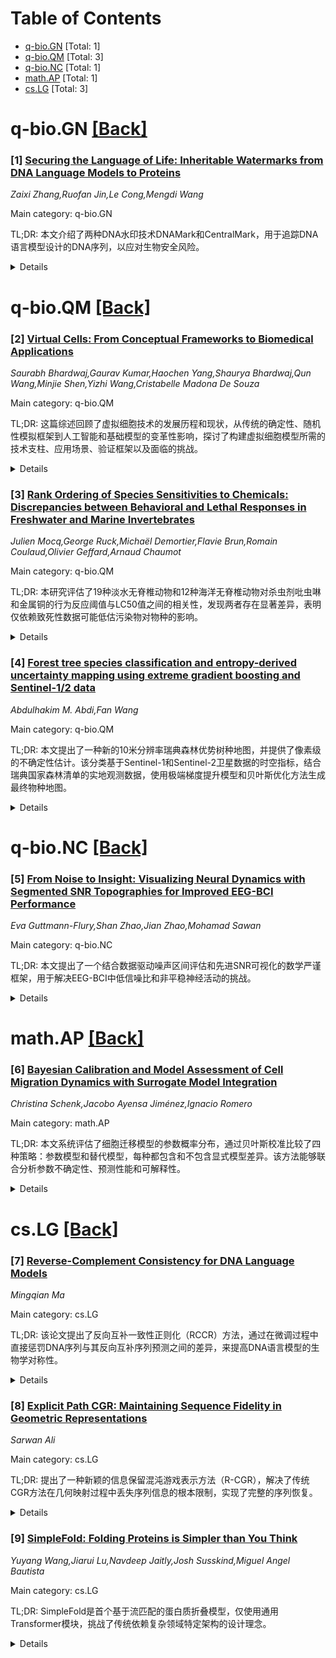 <div id=toc></div>

# Table of Contents

- [q-bio.GN](#q-bio.GN) [Total: 1]
- [q-bio.QM](#q-bio.QM) [Total: 3]
- [q-bio.NC](#q-bio.NC) [Total: 1]
- [math.AP](#math.AP) [Total: 1]
- [cs.LG](#cs.LG) [Total: 3]


<div id='q-bio.GN'></div>

# q-bio.GN [[Back]](#toc)

### [1] [Securing the Language of Life: Inheritable Watermarks from DNA Language Models to Proteins](https://arxiv.org/abs/2509.18207)
*Zaixi Zhang,Ruofan Jin,Le Cong,Mengdi Wang*

Main category: q-bio.GN

TL;DR: 本文介绍了两种DNA水印技术DNAMark和CentralMark，用于追踪DNA语言模型设计的DNA序列，以应对生物安全风险。


<details>
  <summary>Details</summary>
Motivation: DNA语言模型虽然能够精确理解和设计DNA序列，但也带来了双重使用风险，包括可能创建病原体、病毒甚至生物武器。

Method: DNAMark通过同义密码子替换在DNA序列中嵌入水印，同时保持原始功能；CentralMark进一步创建可遗传的水印，从DNA传递到翻译的蛋白质，利用蛋白质嵌入确保在中心法则中的检测。

Result: 在治疗性DNA基准测试中，DNAMark和CentralMark在各种条件下实现了F1检测分数超过0.85，同时保持与真实序列超过60%的相似性，退化分数低于15%。

Conclusion: 这项工作为保护DNA语言模型建立了一个重要框架，在创新与问责之间取得平衡，以减轻生物安全风险。

Abstract: DNA language models have revolutionized our ability to understand and design
DNA sequences--the fundamental language of life--with unprecedented precision,
enabling transformative applications in therapeutics, synthetic biology, and
gene editing. However, this capability also poses substantial dual-use risks,
including the potential for creating pathogens, viruses, and even bioweapons.
To address these biosecurity challenges, we introduce two innovative
watermarking techniques to reliably track the designed DNA: DNAMark and
CentralMark. DNAMark employs synonymous codon substitutions to embed watermarks
in DNA sequences while preserving the original function. CentralMark further
advances this by creating inheritable watermarks that transfer from DNA to
translated proteins, leveraging protein embeddings to ensure detection across
the central dogma. Both methods utilize semantic embeddings to generate
watermark logits, enhancing robustness against natural mutations, synthesis
errors, and adversarial attacks. Evaluated on our therapeutic DNA benchmark,
DNAMark and CentralMark achieve F1 detection scores above 0.85 under various
conditions, while maintaining over 60% sequence similarity to ground truth and
degeneracy scores below 15%. A case study on the CRISPR-Cas9 system underscores
CentralMark's utility in real-world settings. This work establishes a vital
framework for securing DNA language models, balancing innovation with
accountability to mitigate biosecurity risks.

</details>


<div id='q-bio.QM'></div>

# q-bio.QM [[Back]](#toc)

### [2] [Virtual Cells: From Conceptual Frameworks to Biomedical Applications](https://arxiv.org/abs/2509.18220)
*Saurabh Bhardwaj,Gaurav Kumar,Haochen Yang,Shaurya Bhardwaj,Qun Wang,Minjie Shen,Yizhi Wang,Cristabelle Madona De Souza*

Main category: q-bio.QM

TL;DR: 这篇综述回顾了虚拟细胞技术的发展历程和现状，从传统的确定性、随机性模拟框架到人工智能和基础模型的变革性影响，探讨了构建虚拟细胞模型所需的技术支柱、应用场景、验证框架以及面临的挑战。


<details>
  <summary>Details</summary>
Motivation: 解决将海量多模态生物数据转化为对细胞功能的预测性和机制性理解这一现代生物学核心挑战，虚拟细胞作为关键范式应运而生。

Method: 通过整合单细胞和空间组学等多种数据类型，采用从确定性模拟到人工智能的多种建模方法，结合生物工程原理将模拟与实际应用连接起来。

Result: 建立了虚拟细胞技术的系统性框架，识别了核心技术支柱和应用场景，同时指出了计算可扩展性、参数推断等关键挑战。

Conclusion: 虚拟细胞技术为生物医学研究和临床实践的革命性发展提供了路线图，有望通过预测性虚拟细胞模型彻底改变生物医学领域。

Abstract: The challenge of translating vast, multimodal biological data into predictive
and mechanistic understanding of cellular function is a central theme in modern
biology. Virtual cells, or digital cellular twins, have emerged as a critical
paradigm to meet this challenge by creating integrative computational models of
cellular processes. This review synthesizes the evolution and current state of
the virtual cell, from foundational mechanistic frameworks like the Virtual
Cell that employ deterministic and stochastic simulations to the recent
transformative impact of artificial intelligence and foundation models. We
examine the core technological pillars required to build these models,
including the integration of various data types, such as single-cell and
spatial omics, the spectrum of modeling approaches, and the bioengineering
principles that connect simulation to application. We further discuss key
applications, frameworks for model benchmarking and validation, and the
significant hurdles that remain, including computational scalability, parameter
inference, and ethical considerations, which provides a roadmap for development
of predictive virtual cells that promise to revolutionize biomedical research
and clinical practice.

</details>


### [3] [Rank Ordering of Species Sensitivities to Chemicals: Discrepancies between Behavioral and Lethal Responses in Freshwater and Marine Invertebrates](https://arxiv.org/abs/2509.18225)
*Julien Mocq,George Ruck,Michaël Demortier,Flavie Brun,Romain Coulaud,Olivier Geffard,Arnaud Chaumot*

Main category: q-bio.QM

TL;DR: 本研究评估了19种淡水无脊椎动物和12种海洋无脊椎动物对杀虫剂吡虫啉和金属铜的行为反应阈值与LC50值之间的相关性，发现两者存在显著差异，表明仅依赖致死性数据可能低估污染物对物种的影响。


<details>
  <summary>Details</summary>
Motivation: 运动行为反应被认为是评估水生生物暴露于污染物的敏感且生态相关的指标，但其对生物适应性和种群动态的影响以及与传统的毒理学终点的一致性尚不明确。

Method: 通过脉冲暴露试验中的视频追踪测量行为反应，同时通过96小时急性试验获得物种对铜的LC50值。

Result: 结果显示出强烈的不一致性：一些高度敏感的物种未显示运动变化，而一些对致死性耐受的物种却表现出强烈的运动反应。例如，淡水环节动物和腹足动物对吡虫啉反应明显，而海洋虾类在低铜水平下表现出过度活跃。

Conclusion: 仅依赖基于致死性的数据可能低估受污染影响的物种比例，因此将行为终点整合到种群风险评估框架中对更好地保护水生生物多样性至关重要。

Abstract: Locomotor behavioural responses are increasingly recognized as sensitive and
ecologically relevant indicators for assessing aquatic organism exposure to
contaminants. They often occur at concentrations lower than those causing
physiological damage, yet their consequences for organisms' fitness and
population dynamics remain unclear. Moreover, it is still uncertain how these
behavioural endpoints align with traditional toxicological apical endpoints
used to assess species sensitivities in risk assessment. This study evaluates
the correlation between thresholds triggering locomotor reactions with LC50
values across 19 freshwater and 12 marine invertebrate species exposed to the
insecticide imidacloprid and the metal copper. Behavioural responses were
measured via videotracking during pulse exposure assays, while 96h acute tests
provided species-specific LC50 values for copper. Results reveal strong
discrepancies: some highly sensitive species showed no locomotor changes,
whereas others tolerant to lethality displayed strong movement responses. For
instance, freshwater annelids and gastropods responded markedly to
imidacloprid, while marine shrimps exhibited hyperactivity under low copper
levels. These findings indicate that relying solely on lethality-based data may
underestimate the fraction of species affected by contamination. Integrating
behavioural endpoints into population risk assessment frameworks is therefore
crucial to better protect aquatic biodiversity.

</details>


### [4] [Forest tree species classification and entropy-derived uncertainty mapping using extreme gradient boosting and Sentinel-1/2 data](https://arxiv.org/abs/2509.18228)
*Abdulhakim M. Abdi,Fan Wang*

Main category: q-bio.QM

TL;DR: 本文提出了一种新的10米分辨率瑞典森林优势树种地图，并提供了像素级的不确定性估计。该分类基于Sentinel-1和Sentinel-2卫星数据的时空指标，结合瑞典国家森林清单的实地观测数据，使用极端梯度提升模型和贝叶斯优化方法生成最终物种地图。


<details>
  <summary>Details</summary>
Motivation: 开发高精度的树种分类地图对于森林管理和生态研究至关重要。传统方法在空间分辨率和不确定性量化方面存在局限，需要结合多源遥感数据和先进机器学习方法来提高分类精度和可靠性。

Method: 采用极端梯度提升模型结合贝叶斯优化，将实地观测数据与卫星衍生特征相关联。使用Sentinel-1和Sentinel-2卫星数据的时空指标，通过香农熵量化分类不确定性，提供空间明确的可信度度量。

Result: 最终模型达到85%的整体准确率（F1分数=0.82，马修斯相关系数=0.81），绘制的物种分布与官方森林统计数据高度一致（r=0.96）。

Conclusion: 该方法成功生成了高精度的树种分类地图，并通过不确定性量化增强了结果的可靠性，为森林资源管理提供了有价值的工具。

Abstract: We present a new 10-meter map of dominant tree species in Swedish forests
accompanied by pixel-level uncertainty estimates. The tree species
classification is based on spatiotemporal metrics derived from Sentinel-1 and
Sentinel-2 satellite data, combined with field observations from the Swedish
National Forest Inventory. We apply an extreme gradient boosting model with
Bayesian optimization to relate field observations to satellite-derived
features and generate the final species map. Classification uncertainty is
quantified using Shannon's entropy of the predicted class probabilities, which
provide a spatially explicit measure of model confidence. The final model
achieved an overall accuracy of 85% (F1 score = 0.82, Matthews correlation
coefficient = 0.81), and mapped species distributions showed strong agreement
with official forest statistics (r = 0.96).

</details>


<div id='q-bio.NC'></div>

# q-bio.NC [[Back]](#toc)

### [5] [From Noise to Insight: Visualizing Neural Dynamics with Segmented SNR Topographies for Improved EEG-BCI Performance](https://arxiv.org/abs/2509.18599)
*Eva Guttmann-Flury,Shan Zhao,Jian Zhao,Mohamad Sawan*

Main category: q-bio.NC

TL;DR: 本文提出了一个结合数据驱动噪声区间评估和先进SNR可视化的数学严谨框架，用于解决EEG-BCI中低信噪比和非平稳神经活动的挑战。


<details>
  <summary>Details</summary>
Motivation: 基于EEG的可穿戴脑机接口面临低信噪比和非平稳神经活动的挑战，需要开发更有效的信号质量评估方法。

Method: 采用数据驱动噪声区间评估与先进SNR可视化相结合的数学框架，在公开的Eye-BCI多模态数据集上分析不同噪声区间选择对EEG信号质量的影响。

Result: 该方法能够恢复跨频段的典型P300特征，精确定位P3a和P3b子成分的时空特征，并发现警觉性和任务参与状态会调节噪声区间敏感性。

Conclusion: 该研究为临床医生提供了检测神经生理异常的可解释工具，并为系统优化提供了可量化指标，是开发自适应BCI系统的重要一步。

Abstract: Electroencephalography (EEG)-based wearable brain-computer interfaces (BCIs)
face challenges due to low signal-to-noise ratio (SNR) and non-stationary
neural activity. We introduce in this manuscript a mathematically rigorous
framework that combines data-driven noise interval evaluation with advanced SNR
visualization to address these limitations. Analysis of the publicly available
Eye-BCI multimodal dataset demonstrates the method's ability to recover
canonical P300 characteristics across frequency bands (delta: 0.5-4 Hz, theta:
4-7.5 Hz, broadband: 1-15 Hz), with precise spatiotemporal localization of both
P3a (frontocentral) and P3b (parietal) subcomponents. To the best of our
knowledge, this is the first study to systematically assess the impact of noise
interval selection on EEG signal quality. Cross-session correlations for four
different choices of noise intervals spanning from early to late pre-stimulus
phases also indicate that alertness and task engagement states modulate noise
interval sensitivity, suggesting broader applications for adaptive BCI systems.
While validated in healthy participants, our results represent a first step
towards providing clinicians with an interpretable tool for detecting
neurophysiological abnormalities and provides quantifiable metrics for system
optimization.

</details>


<div id='math.AP'></div>

# math.AP [[Back]](#toc)

### [6] [Bayesian Calibration and Model Assessment of Cell Migration Dynamics with Surrogate Model Integration](https://arxiv.org/abs/2509.18998)
*Christina Schenk,Jacobo Ayensa Jiménez,Ignacio Romero*

Main category: math.AP

TL;DR: 本文系统评估了细胞迁移模型的参数概率分布，通过贝叶斯校准比较了四种策略：参数模型和替代模型，每种都包含和不包含显式模型差异。该方法能够联合分析参数不确定性、预测性能和可解释性。


<details>
  <summary>Details</summary>
Motivation: 计算模型为复杂生物过程（如癌症进化）提供了关键见解，但其机制性质通常使其非线性且参数丰富，这使校准变得复杂。需要系统方法来评估参数概率分布并改进模型校准。

Method: 使用贝叶斯校准方法，比较四种互补策略：参数模型和替代模型，每种都包含和不包含显式模型差异。将该方法应用于微流控装置中胶质母细胞瘤进展的真实数据实验。

Result: 替代模型实现了更高的计算效率和预测准确性，而参数模型由于其机制基础产生了更可靠的参数估计。纳入模型差异暴露了结构限制，明确了模型改进的必要性。

Conclusion: 这些比较为校准和改进复杂生物系统的计算模型提供了实用指导，展示了不同校准策略在参数估计可靠性和预测性能之间的权衡。

Abstract: Computational models provide crucial insights into complex biological
processes such as cancer evolution, but their mechanistic nature often makes
them nonlinear and parameter-rich, complicating calibration. We systematically
evaluate parameter probability distributions in cell migration models using
Bayesian calibration across four complementary strategies: parametric and
surrogate models, each with and without explicit model discrepancy. This
approach enables joint analysis of parameter uncertainty, predictive
performance, and interpretability. Applied to a real data experiment of
glioblastoma progression in microfluidic devices, surrogate models achieve
higher computational efficiency and predictive accuracy, whereas parametric
models yield more reliable parameter estimates due to their mechanistic
grounding. Incorporating model discrepancy exposes structural limitations,
clarifying where model refinement is necessary. Together, these comparisons
offer practical guidance for calibrating and improving computational models of
complex biological systems.

</details>


<div id='cs.LG'></div>

# cs.LG [[Back]](#toc)

### [7] [Reverse-Complement Consistency for DNA Language Models](https://arxiv.org/abs/2509.18529)
*Mingqian Ma*

Main category: cs.LG

TL;DR: 该论文提出了反向互补一致性正则化（RCCR）方法，通过在微调过程中直接惩罚DNA序列与其反向互补序列预测之间的差异，来提高DNA语言模型的生物学对称性。


<details>
  <summary>Details</summary>
Motivation: 现有的DNA语言模型经常无法捕捉DNA序列的反向互补对称性这一基本生物学特性，导致对序列及其反向互补序列的预测不一致，降低了模型的可靠性。

Method: 提出RCCR方法，这是一种简单且模型无关的微调目标函数，直接惩罚模型在原始序列和其反向互补序列上预测结果的差异。

Result: 在三个不同骨干网络（Nucleotide Transformer、HyenaDNA、DNABERT-2）和多种基因组任务上的实验表明，RCCR显著提高了反向互补鲁棒性，大幅减少了预测翻转和错误，同时保持或提高了任务准确率。

Conclusion: RCCR通过将关键生物学先验直接整合到学习过程中，为多样的生物学任务提供了一个单一、内在鲁棒且计算高效的模型微调方案。

Abstract: A fundamental property of DNA is that the reverse complement (RC) of a
sequence often carries identical biological meaning. However, state-of-the-art
DNA language models frequently fail to capture this symmetry, producing
inconsistent predictions for a sequence and its RC counterpart, which
undermines their reliability. In this work, we introduce Reverse-Complement
Consistency Regularization (RCCR), a simple and model-agnostic fine-tuning
objective that directly penalizes the divergence between a model's prediction
on a sequence and the aligned prediction on its reverse complement. We evaluate
RCCR across three diverse backbones (Nucleotide Transformer, HyenaDNA,
DNABERT-2) on a wide range of genomic tasks, including sequence classification,
scalar regression, and profile prediction. Our experiments show that RCCR
substantially improves RC robustness by dramatically reducing prediction flips
and errors, all while maintaining or improving task accuracy compared to
baselines such as RC data augmentation and test-time averaging. By integrating
a key biological prior directly into the learning process, RCCR produces a
single, intrinsically robust, and computationally efficient model fine-tuning
recipe for diverse biology tasks.

</details>


### [8] [Explicit Path CGR: Maintaining Sequence Fidelity in Geometric Representations](https://arxiv.org/abs/2509.18408)
*Sarwan Ali*

Main category: cs.LG

TL;DR: 提出了一种新颖的信息保留混沌游戏表示方法（R-CGR），解决了传统CGR方法在几何映射过程中丢失序列信息的根本限制，实现了完整的序列恢复。


<details>
  <summary>Details</summary>
Motivation: 传统CGR方法在生物序列分析中存在序列信息丢失的问题，这限制了其在需要精确序列信息的生物信息学应用中的使用。

Method: 通过显式路径编码结合有理数算术精度控制，实现了完美的序列重构。与传统纯几何方法不同，该方法通过全面的路径存储来保持每个步骤的位置和字符信息。

Result: 在生物序列分类任务中表现出与传统序列方法相竞争的性能，同时提供可解释的几何可视化。

Conclusion: 该方法生成适合深度学习的特征丰富图像，同时通过显式编码保持完整的序列信息，为需要准确性和序列恢复的可解释生物信息学分析开辟了新途径。

Abstract: We present a novel information-preserving Chaos Game Representation (CGR)
method, also called Reverse-CGR (R-CGR), for biological sequence analysis that
addresses the fundamental limitation of traditional CGR approaches - the loss
of sequence information during geometric mapping. Our method introduces
complete sequence recovery through explicit path encoding combined with
rational arithmetic precision control, enabling perfect sequence reconstruction
from stored geometric traces. Unlike purely geometric approaches, our
reversibility is achieved through comprehensive path storage that maintains
both positional and character information at each step. We demonstrate the
effectiveness of R-CGR on biological sequence classification tasks, achieving
competitive performance compared to traditional sequence-based methods while
providing interpretable geometric visualizations. The approach generates
feature-rich images suitable for deep learning while maintaining complete
sequence information through explicit encoding, opening new avenues for
interpretable bioinformatics analysis where both accuracy and sequence recovery
are essential.

</details>


### [9] [SimpleFold: Folding Proteins is Simpler than You Think](https://arxiv.org/abs/2509.18480)
*Yuyang Wang,Jiarui Lu,Navdeep Jaitly,Josh Susskind,Miguel Angel Bautista*

Main category: cs.LG

TL;DR: SimpleFold是首个基于流匹配的蛋白质折叠模型，仅使用通用Transformer模块，挑战了传统依赖复杂领域特定架构的设计理念。


<details>
  <summary>Details</summary>
Motivation: 质疑蛋白质折叠模型中复杂的领域特定架构是否是构建高性能模型的必要条件，探索通用架构的潜力。

Method: 使用标准Transformer模块配合自适应层，通过生成流匹配目标和结构项进行训练，模型规模达30亿参数，在900万个蒸馏蛋白质结构和实验PDB数据上训练。

Result: 在标准折叠基准测试中，SimpleFold-3B达到与最先进基线相当的竞争性能，在集成预测方面表现优异，且在消费级硬件上部署和推理效率高。

Conclusion: SimpleFold挑战了蛋白质折叠中对复杂领域特定架构设计的依赖，为未来进展开辟了替代设计空间。

Abstract: Protein folding models have achieved groundbreaking results typically via a
combination of integrating domain knowledge into the architectural blocks and
training pipelines. Nonetheless, given the success of generative models across
different but related problems, it is natural to question whether these
architectural designs are a necessary condition to build performant models. In
this paper, we introduce SimpleFold, the first flow-matching based protein
folding model that solely uses general purpose transformer blocks. Protein
folding models typically employ computationally expensive modules involving
triangular updates, explicit pair representations or multiple training
objectives curated for this specific domain. Instead, SimpleFold employs
standard transformer blocks with adaptive layers and is trained via a
generative flow-matching objective with an additional structural term. We scale
SimpleFold to 3B parameters and train it on approximately 9M distilled protein
structures together with experimental PDB data. On standard folding benchmarks,
SimpleFold-3B achieves competitive performance compared to state-of-the-art
baselines, in addition SimpleFold demonstrates strong performance in ensemble
prediction which is typically difficult for models trained via deterministic
reconstruction objectives. Due to its general-purpose architecture, SimpleFold
shows efficiency in deployment and inference on consumer-level hardware.
SimpleFold challenges the reliance on complex domain-specific architectures
designs in protein folding, opening up an alternative design space for future
progress.

</details>
